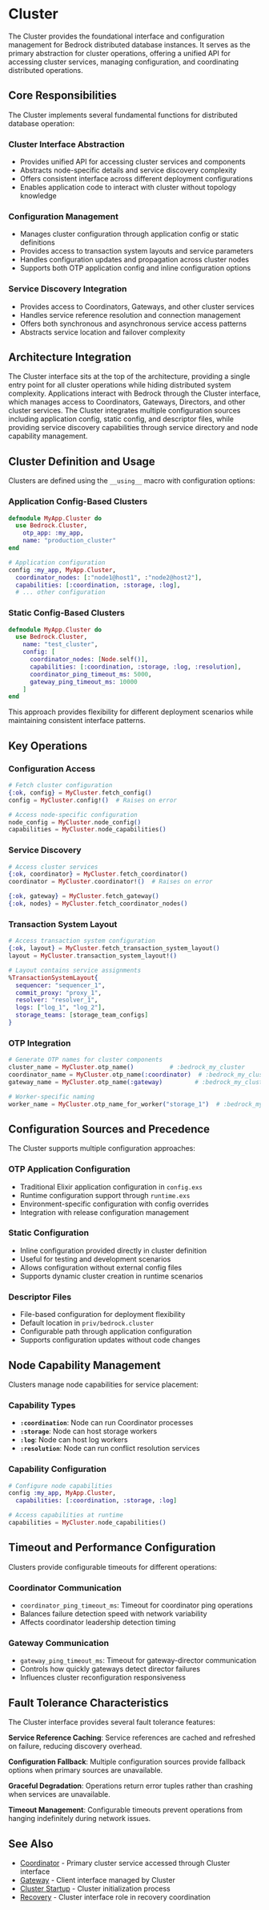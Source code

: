 # Cluster

The Cluster provides the foundational interface and configuration management for Bedrock distributed database instances. It serves as the primary abstraction for cluster operations, offering a unified API for accessing cluster services, managing configuration, and coordinating distributed operations.

## Core Responsibilities

The Cluster implements several fundamental functions for distributed database operation:

### Cluster Interface Abstraction

- Provides unified API for accessing cluster services and components
- Abstracts node-specific details and service discovery complexity
- Offers consistent interface across different deployment configurations
- Enables application code to interact with cluster without topology knowledge

### Configuration Management

- Manages cluster configuration through application config or static definitions
- Provides access to transaction system layouts and service parameters
- Handles configuration updates and propagation across cluster nodes
- Supports both OTP application config and inline configuration options

### Service Discovery Integration

- Provides access to Coordinators, Gateways, and other cluster services
- Handles service reference resolution and connection management
- Offers both synchronous and asynchronous service access patterns
- Abstracts service location and failover complexity

## Architecture Integration

The Cluster interface sits at the top of the architecture, providing a single entry point for all cluster operations while hiding distributed system complexity. Applications interact with Bedrock through the Cluster interface, which manages access to Coordinators, Gateways, Directors, and other cluster services. The Cluster integrates multiple configuration sources including application config, static config, and descriptor files, while providing service discovery capabilities through service directory and node capability management.

## Cluster Definition and Usage

Clusters are defined using the `__using__` macro with configuration options:

### Application Config-Based Clusters

```elixir
defmodule MyApp.Cluster do
  use Bedrock.Cluster, 
    otp_app: :my_app,
    name: "production_cluster"
end

# Application configuration
config :my_app, MyApp.Cluster,
  coordinator_nodes: [:"node1@host1", :"node2@host2"],
  capabilities: [:coordination, :storage, :log],
  # ... other configuration
```

### Static Config-Based Clusters

```elixir
defmodule MyApp.Cluster do
  use Bedrock.Cluster,
    name: "test_cluster",
    config: [
      coordinator_nodes: [Node.self()],
      capabilities: [:coordination, :storage, :log, :resolution],
      coordinator_ping_timeout_ms: 5000,
      gateway_ping_timeout_ms: 10000
    ]
end
```

This approach provides flexibility for different deployment scenarios while maintaining consistent interface patterns.

## Key Operations

### Configuration Access

```elixir
# Fetch cluster configuration
{:ok, config} = MyCluster.fetch_config()
config = MyCluster.config!()  # Raises on error

# Access node-specific configuration
node_config = MyCluster.node_config()
capabilities = MyCluster.node_capabilities()
```

### Service Discovery

```elixir
# Access cluster services
{:ok, coordinator} = MyCluster.fetch_coordinator()
coordinator = MyCluster.coordinator!()  # Raises on error

{:ok, gateway} = MyCluster.fetch_gateway()
{:ok, nodes} = MyCluster.fetch_coordinator_nodes()
```

### Transaction System Layout

```elixir
# Access transaction system configuration
{:ok, layout} = MyCluster.fetch_transaction_system_layout()
layout = MyCluster.transaction_system_layout!()

# Layout contains service assignments
%TransactionSystemLayout{
  sequencer: "sequencer_1",
  commit_proxy: "proxy_1", 
  resolver: "resolver_1",
  logs: ["log_1", "log_2"],
  storage_teams: [storage_team_configs]
}
```

### OTP Integration

```elixir
# Generate OTP names for cluster components
cluster_name = MyCluster.otp_name()          # :bedrock_my_cluster
coordinator_name = MyCluster.otp_name(:coordinator)  # :bedrock_my_cluster_coordinator
gateway_name = MyCluster.otp_name(:gateway)         # :bedrock_my_cluster_gateway

# Worker-specific naming
worker_name = MyCluster.otp_name_for_worker("storage_1")  # :bedrock_my_cluster_worker_storage_1
```

## Configuration Sources and Precedence

The Cluster supports multiple configuration approaches:

### OTP Application Configuration

- Traditional Elixir application configuration in `config.exs`
- Runtime configuration support through `runtime.exs`
- Environment-specific configuration with config overrides
- Integration with release configuration management

### Static Configuration

- Inline configuration provided directly in cluster definition
- Useful for testing and development scenarios
- Allows configuration without external config files
- Supports dynamic cluster creation in runtime scenarios

### Descriptor Files

- File-based configuration for deployment flexibility
- Default location in `priv/bedrock.cluster`
- Configurable path through application configuration
- Supports configuration updates without code changes

## Node Capability Management

Clusters manage node capabilities for service placement:

### Capability Types

- **`:coordination`**: Node can run Coordinator processes
- **`:storage`**: Node can host storage workers
- **`:log`**: Node can host log workers  
- **`:resolution`**: Node can run conflict resolution services

### Capability Configuration

```elixir
# Configure node capabilities
config :my_app, MyApp.Cluster,
  capabilities: [:coordination, :storage, :log]

# Access capabilities at runtime
capabilities = MyCluster.node_capabilities()
```

## Timeout and Performance Configuration

Clusters provide configurable timeouts for different operations:

### Coordinator Communication

- `coordinator_ping_timeout_ms`: Timeout for coordinator ping operations
- Balances failure detection speed with network variability
- Affects coordinator leadership detection timing

### Gateway Communication

- `gateway_ping_timeout_ms`: Timeout for gateway-director communication
- Controls how quickly gateways detect director failures
- Influences cluster reconfiguration responsiveness

## Fault Tolerance Characteristics

The Cluster interface provides several fault tolerance features:

**Service Reference Caching**: Service references are cached and refreshed on failure, reducing discovery overhead.

**Configuration Fallback**: Multiple configuration sources provide fallback options when primary sources are unavailable.

**Graceful Degradation**: Operations return error tuples rather than crashing when services are unavailable.

**Timeout Management**: Configurable timeouts prevent operations from hanging indefinitely during network issues.

## See Also

- [Coordinator](../control-plane/coordinator.md) - Primary cluster service accessed through Cluster interface
- [Gateway](gateway.md) - Client interface managed by Cluster
- [Cluster Startup](../../../deep-dives/cluster-startup.md) - Cluster initialization process
- [Recovery](../../../deep-dives/recovery.md) - Cluster interface role in recovery coordination
